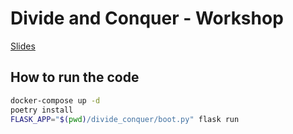 # Divide and Conquer - Workshop

[Slides](https://thepabloaguilar.github.io/divide-and-conquer-talk/)

## How to run the code

```sh
docker-compose up -d
poetry install
FLASK_APP="$(pwd)/divide_conquer/boot.py" flask run
```
